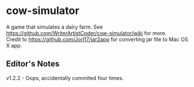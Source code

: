 # cow-simulator
A game that simulates a dairy farm. See https://github.com/WriterArtistCoder/cow-simulator/wiki for more.  
Credit to https://github.com/Jorl17/jar2app for converting jar file to Mac OS X app.  
## Editor's Notes
v1.2.2 - Oops, accidentally commited four times.
